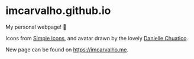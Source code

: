# imcarvalho.github.io

My personal webpage! 🌈

Icons from [Simple Icons](https://simpleicons.org/), and avatar drawn by the lovely [Danielle Chuatico](https://daniellechuatico.com/).

New page can be found on https://imcarvalho.me.
